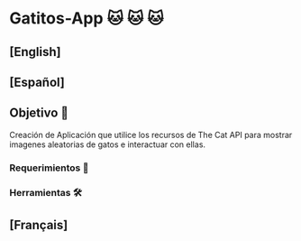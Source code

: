 # Gatitos-App 🐱 🐱 🐱

## [English]

## [Español]
## Objetivo 🎯
Creación de Aplicación que utilice los recursos de The Cat API para mostrar imagenes aleatorias de gatos e interactuar con ellas.
### Requerimientos 📃
### Herramientas 🛠

## [Français]
